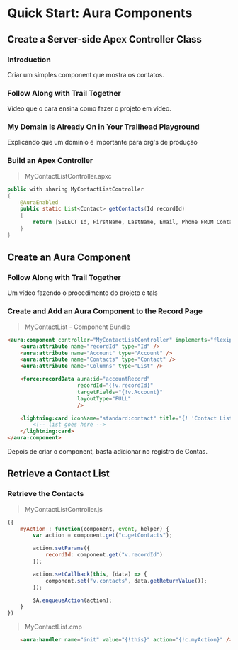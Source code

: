# Quick Start: Aura Components

## Create a Server-side Apex Controller Class

### Introduction

Criar um simples component que mostra os contatos.

### Follow Along with Trail Together

Video que o cara ensina como fazer o projeto em vídeo.

### My Domain Is Already On in Your Trailhead Playground

Explicando que um domínio é importante para org's de produção

### Build an Apex Controller

> MyContactListController.apxc
```Java
public with sharing MyContactListController
{
    @AuraEnabled 
    public static List<Contact> getContacts(Id recordId)
    {
        return [SELECT Id, FirstName, LastName, Email, Phone FROM Contact WHERE AccountId = :recordId];
    }
}
```

## Create an Aura Component

### Follow Along with Trail Together

Um vídeo fazendo o procedimento do projeto e tals

### Create and Add an Aura Component to the Record Page

> MyContactList - Component Bundle
```HTML
<aura:component controller="MyContactListController" implements="flexipage:availableForRecordHome,force:hasRecordId" access="global">
    <aura:attribute name="recordId" type="Id" />
    <aura:attribute name="Account" type="Account" />
    <aura:attribute name="Contacts" type="Contact" />
    <aura:attribute name="Columns" type="List" />

    <force:recordData aura:id="accountRecord" 
                      recordId="{!v.recordId}"
                      targetFields="{!v.Account}"
                      layoutType="FULL"
                      />

    <lightning:card iconName="standard:contact" title="{! 'Contact List for ' + v.Account.Name}">
        <!-- list goes here -->
    </lightning:card>
</aura:component>
```

Depois de criar o component, basta adicionar no registro de Contas.

## Retrieve a Contact List

### Retrieve the Contacts

> MyContactListController.js
```js
({
    myAction : function(component, event, helper) {
        var action = component.get("c.getContacts");

        action.setParams({
            recordId: component.get("v.recordId")
        });

        action.setCallback(this, (data) => {
            component.set("v.contacts", data.getReturnValue());
        });

        $A.enqueueAction(action);
    }
})
```
> MyContactList.cmp
```html
    <aura:handler name="init" value="{!this}" action="{!c.myAction}" />
```